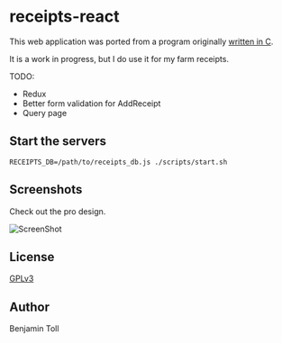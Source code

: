 # receipts-react

This web application was ported from a program originally [written in C].

It is a work in progress, but I do use it for my farm receipts.

TODO:

- Redux
- Better form validation for AddReceipt
- Query page

## Start the servers

```
RECEIPTS_DB=/path/to/receipts_db.js ./scripts/start.sh
```

## Screenshots

Check out the pro design.

![ScreenShot](https://raw.github.com/btoll/i/master/receipts-react/receipts-react.png)

## License

[GPLv3](COPYING)

## Author

Benjamin Toll

[written in C]: https://github.com/btoll/receipts

